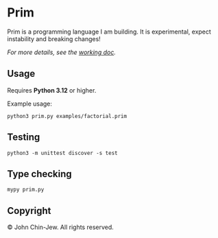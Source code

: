 # Prim

Prim is a programming language I am building. It is experimental, expect instability and breaking changes!

*For more details, see the [working doc](https://docs.google.com/document/d/1iJsffAytYFPaUuvtak5jFNhN2Ew4YV_O9aWLTrtU4vw/edit?usp=sharing).*

## Usage

Requires **Python 3.12** or higher.

Example usage:

```
python3 prim.py examples/factorial.prim
```

## Testing

```
python3 -m unittest discover -s test
```

## Type checking

```
mypy prim.py
```

## Copyright

© John Chin-Jew. All rights reserved.
